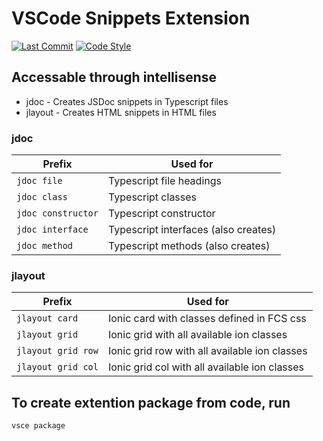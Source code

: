 # VSCode Snippets Extension

[![Last Commit][commit badge]][commit]
[![Code Style][style badge]][style]

[commit badge]: https://img.shields.io/github/last-commit/jakesfcoetz/vscode-snippet-extension?style=flat
[style badge]: https://img.shields.io/badge/code_style-prettier-ff69b4.svg?style=flat

[commit]: https://github.com/first-care-solutions/hub/commit/HEAD
[style]: https://github.com/prettier/prettier

## Accessable through intellisense

-  jdoc - Creates JSDoc snippets in Typescript files
-  jlayout - Creates HTML snippets in HTML files

### jdoc

| Prefix  | Used for |
| ------------- | ------------- |
| `jdoc file`  | Typescript file headings |
| `jdoc class`  | Typescript classes  |
| `jdoc constructor`  | Typescript constructor |
| `jdoc interface`  | Typescript interfaces (also creates)  |
| `jdoc method`  | Typescript methods (also creates)  |

### jlayout

| Prefix  | Used for |
| ------------- | ------------- |
| `jlayout card`  | Ionic card with classes defined in FCS css |
| `jlayout grid`  | Ionic grid with all available ion classes  |
| `jlayout grid row`  | Ionic grid row with all available ion classes  |
| `jlayout grid col`  | Ionic grid col with all available ion classes  |

## To create extention package from code, run

``` BASH
vsce package
```
